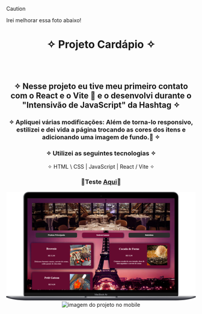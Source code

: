  > [!CAUTION]
 > Irei melhorar essa foto abaixo!

<div align="center">
  
# ✧ Projeto Cardápio ✧
<br> <br>

## ✧ Nesse projeto eu tive meu primeiro contato com o React e o Vite 🤩 e o desenvolvi durante o "Intensivão de JavaScript" da Hashtag ✧
### ✧ Apliquei várias modificações: Além de torna-lo responsivo, estilizei e dei vida a página trocando as cores dos itens e adicionando uma imagem de fundo.🚀 ✧

### ✧ Utilizei as seguintes tecnologias ✧
✧ HTML \ CSS | JavaScript | React / Vite ✧
### <p>👾Teste <a href="https://drs-cardapio.vercel.app/" target="_blank">Aqui</a>👾</p>
  </div>

<div align="center" display="inline-block">
<img  alt="imagem do projeto no desktop" src="https://github.com/DeyvissonRobert/DRS-Cardapio/blob/main/src/assets/Cardapio%20Desktop.png">
<img alt="imagem do projeto no mobile" src="https://github.com/DeyvissonRobert/DRS-Cardapio/blob/main/src/assets/Card%C3%A1pio%20mobile.png">
</div>
